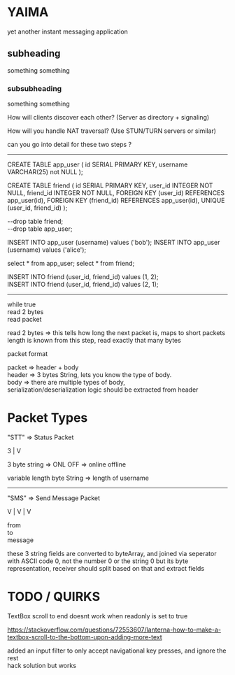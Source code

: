 # YAIMA

yet another instant messaging application 

## subheading

something something

### subsubheading

something something 



How will clients discover each other? (Server as directory + signaling)

How will you handle NAT traversal? (Use STUN/TURN servers or similar)

can you go into detail for these two steps ?



---

CREATE TABLE app_user (
id SERIAL PRIMARY KEY,
username VARCHAR(25) not NULL
);

CREATE TABLE friend (
id SERIAL PRIMARY KEY,
user_id INTEGER NOT NULL,
friend_id INTEGER NOT NULL,
FOREIGN KEY (user_id) REFERENCES app_user(id),
FOREIGN KEY (friend_id) REFERENCES app_user(id),
UNIQUE (user_id, friend_id)
);

--drop table friend;  
--drop table app_user;

INSERT INTO app_user (username) values ('bob');
INSERT INTO app_user (username) values ('alice');

select * from app_user;
select * from friend;

INSERT INTO friend (user_id, friend_id) values (1, 2);  
INSERT INTO friend (user_id, friend_id) values (2, 1);

---

while true  
  read 2 bytes  
  read packet  

read 2 bytes => this tells how long the next packet is, maps to short
packets length is known from this step, read exactly that many bytes

packet format

packet => header + body  
header => 3 bytes String, lets you know the type of body.  
body => there are multiple types of body,  
serialization/deserialization logic should be extracted from header  

# Packet Types  

"STT"  => Status Packet

3 | V

3 byte string => ONL OFF  => online offline

variable length byte String => length of username 

---  

"SMS" => Send Message Packet

V | V | V

from  
to  
message  

these 3 string fields are converted to byteArray, and joined via seperator with ASCII code 0, not the number 0 or the string 0 but its byte representation, receiver should split based on that and extract fields

# TODO / QUIRKS

TextBox scroll to end doesnt work when readonly is set to true  

https://stackoverflow.com/questions/72553607/lanterna-how-to-make-a-textbox-scroll-to-the-bottom-upon-adding-more-text  

added an input filter to only accept navigational key presses, and ignore the rest  
hack solution but works  



